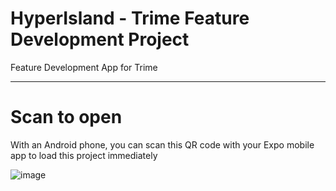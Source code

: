 # HyperIsland - Trime Feature Development Project
 Feature Development App for Trime
 
---
# Scan to open
With an Android phone, you can scan this QR code with your Expo mobile app to load this project immediately

![image](https://user-images.githubusercontent.com/20050540/109578445-78f89580-7af7-11eb-9096-14ca7e85c641.png)
